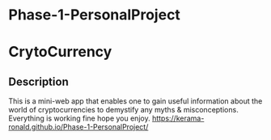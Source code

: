 # Phase-1-PersonalProject
# CrytoCurrency

## Description
This is a mini-web app that enables one to gain useful information about the world of cryptocurrencies to demystify any myths & misconceptions.
Everything is working fine hope you enjoy.
https://kerama-ronald.github.io/Phase-1-PersonalProject/